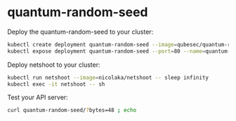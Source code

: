 # quantum-random-seed

Deploy the quantum-random-seed to your cluster:
```bash
kubectl create deployment quantum-random-seed --image=qubesec/quantum-random-seed:v0.1.6
kubectl expose deployment quantum-random-seed --port=80 --name=quantum-random-seed
```

Deploy netshoot to your cluster:
```bash
kubectl run netshoot --image=nicolaka/netshoot -- sleep infinity
kubectl exec -it netshoot -- sh
```

Test your API server:
```bash
curl quantum-random-seed/?bytes=48 ; echo
```
